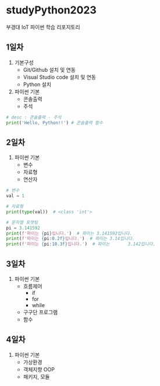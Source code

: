 # studyPython2023
부경대 IoT 파이썬 학습 리포지토리

## 1일차
1. 기본구성
    - Git/Github 설치 및 연동
    - Visual Studio code 설치 및 연동
    - Python 설치
2. 파이썬 기본
    - 콘솔출력
    - 주석

```python
# desc : 콘솔출력 - 주석
print('Hello, Python!!') # 콘솔출력 함수
```

## 2일차
1. 파이썬 기본
    - 변수
    - 자료형
    - 연산자

```python
# 변수
val = 1

# 자료형
print(type(val))  # <class 'int'>

# 문자열 포맷팅
pi = 3.141592
print(f'파이는 {pi}입니다.')  # 파이는 3.141592입니다.
print(f'파이는 {pi:0.2f}입니다.')  # 파이는 3.14입니다.
print(f'파이는 {pi:10.3f}입니다.')  # 파이는       3.142입니다.
```

## 3일차
1. 파이썬 기본
    - 흐름제어
        - if
        - for
        - while
    - 구구단 프로그램
    - 함수

## 4일차
1. 파이썬 기본
    - 가상환경
    - 객체지향 OOP
    - 패키지, 모듈
    
    


